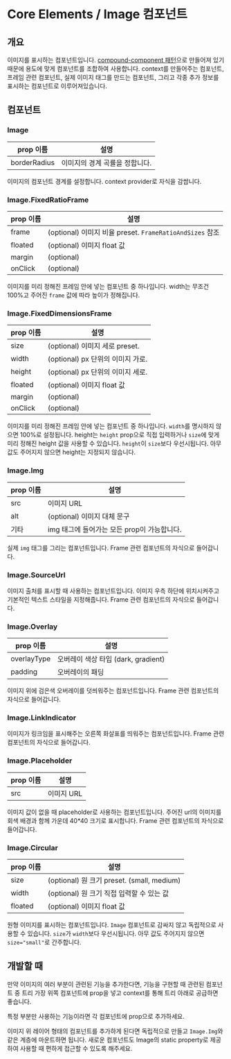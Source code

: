 # Core Elements / Image 컴포넌트

## 개요

이미지를 표시하는 컴포넌트입니다.
[compound-component 패턴](https://kentcdodds.com/blog/compound-components-with-react-hooks)으로 만들어져 있기 때문에 용도에 맞게 컴포넌트를 조합하여 사용합니다.
context를 만들어주는 컴포넌트, 프레임 관련 컴포넌트, 실제 이미지 태그를 만드는 컴포넌트,
그리고 각종 추가 정보를 표시하는 컴포넌트로 이루어져있습니다.

## 컴포넌트

### Image

| prop 이름    | 설명                           |
| ------------ | ------------------------------ |
| borderRadius | 이미지의 경계 곡률을 정합니다. |

이미지의 컴포넌트 경계를 설정합니다. context provider로 자식을 감쌉니다.

### Image.FixedRatioFrame

| prop 이름 | 설명                                                     |
| --------- | -------------------------------------------------------- |
| frame     | (optional) 이미지 비율 preset. `FrameRatioAndSizes` 참조 |
| floated   | (optional) 이미지 float 값                               |
| margin    | (optional)                                               |
| onClick   | (optional)                                               |

이미지를 미리 정해진 프레임 안에 넣는 컴포넌트 중 하나입니다. width는 무조건 100%고 주어진 `frame` 값에 따라 높이가 정해집니다.

### Image.FixedDimensionsFrame

| prop 이름 | 설명                              |
| --------- | --------------------------------- |
| size      | (optional) 이미지 세로 preset.    |
| width     | (optional) px 단위의 이미지 가로. |
| height    | (optional) px 단위의 이미지 세로. |
| floated   | (optional) 이미지 float 값        |
| margin    | (optional)                        |
| onClick   | (optional)                        |

이미지를 미리 정해진 프레임 안에 넣는 컴포넌트 중 하나입니다.
`width`를 명시하지 않으면 100%로 설정됩니다.
height는 `height` prop으로 직접 입력하거나 `size`에 맞게 미리 정해진 height 값을 사용할 수 있습니다. `height`이 `size`보다 우선시됩니다. 아무 값도 주어지지 않으면 height는 지정되지 않습니다.

### Image.Img

| prop 이름 | 설명                                        |
| --------- | ------------------------------------------- |
| src       | 이미지 URL                                  |
| alt       | (optional) 이미지 대체 문구                 |
| 기타      | img 태그에 들어가는 모든 prop이 가능합니다. |

실제 `img` 태그를 그리는 컴포넌트입니다. Frame 관련 컴포넌트의 자식으로 들어갑니다.

### Image.SourceUrl

이미지 출처를 표시할 때 사용하는 컴포넌트입니다.
이미지 우측 하단에 위치시켜주고 기본적인 텍스트 스타일을 지정해줍니다.
Frame 관련 컴포넌트의 자식으로 들어갑니다.

### Image.Overlay

| prop 이름   | 설명                                |
| ----------- | ----------------------------------- |
| overlayType | 오버레이 색상 타입 (dark, gradient) |
| padding     | 오버레이의 패딩                     |

이미지 위에 검은색 오버레이를 덧씌워주는 컴포넌트입니다.
Frame 관련 컴포넌트의 자식으로 들어갑니다.

### Image.LinkIndicator

이미지가 링크임을 표시해주는 오른쪽 화살표를 띄워주는 컴포넌트입니다.
Frame 관련 컴포넌트의 자식으로 들어갑니다.

### Image.Placeholder

| prop 이름 | 설명       |
| --------- | ---------- |
| src       | 이미지 URL |

이미지 값이 없을 때 placeholder로 사용하는 컴포넌트입니다.
주어진 url의 이미지를 회색 배경과 함께 가운데 40\*40 크기로 표시합니다.
Frame 관련 컴포넌트의 자식으로 들어갑니다.

### Image.Circular

| prop 이름 | 설명                                       |
| --------- | ------------------------------------------ |
| size      | (optional) 원 크기 preset. (small, medium) |
| width     | (optional) 원 크기 직접 입력할 수 있는 값  |
| floated   | (optional) 이미지 float 값                 |

원형 이미지를 표시하는 컴포넌트입니다. `Image` 컴포넌트로 감싸지 않고 독립적으로 사용할 수 있습니다.
`size`가 `width`보다 우선시됩니다. 아무 값도 주어지지 않으면 `size="small"`로 간주합니다.

## 개발할 때

만약 이미지의 여러 부분이 관련된 기능을 추가한다면,
기능을 구현할 때 관련된 컴포넌트 중 트리 가장 위쪽 컴포넌트에
prop을 넣고 context를 통해 트리 아래로 공급하면 좋습니다.

특정 부분만 사용하는 기능이라면 각 컴포넌트에 prop으로 추가하세요.

이미지 위 레이어 형태의 컴포넌트를 추가하게 된다면
독립적으로 만들고 `Image.Img`와 같은 계층에 마운트하면 됩니다.
새로운 컴포넌트도 Image의 static property로 제공하여
사용할 때 편하게 접근할 수 있도록 해주세요.

